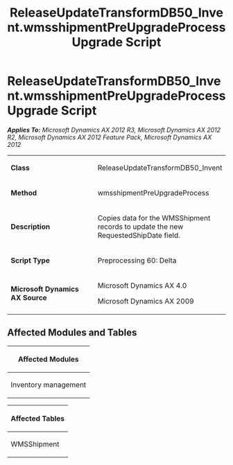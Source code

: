 ﻿---
title: ReleaseUpdateTransformDB50_Invent.wmsshipmentPreUpgradeProcess Upgrade Script
TOCTitle: ReleaseUpdateTransformDB50_Invent.wmsshipmentPreUpgradeProcess Upgrade Script
ms:assetid: a98f8846-8dcd-63d1-508d-e272a08fb38d
ms:mtpsurl: https://msdn.microsoft.com/en-us/library/JJ686422(v=AX.60)
ms:contentKeyID: 49710378
ms.date: 05/18/2015
mtps_version: v=AX.60
---

# ReleaseUpdateTransformDB50\_Invent.wmsshipmentPreUpgradeProcess Upgrade Script 


_**Applies To:** Microsoft Dynamics AX 2012 R3, Microsoft Dynamics AX 2012 R2, Microsoft Dynamics AX 2012 Feature Pack, Microsoft Dynamics AX 2012_

<table>
<colgroup>
<col style="width: 50%" />
<col style="width: 50%" />
</colgroup>
<tbody>
<tr class="odd">
<td><p><strong>Class</strong></p></td>
<td><p>ReleaseUpdateTransformDB50_Invent</p></td>
</tr>
<tr class="even">
<td><p><strong>Method</strong></p></td>
<td><p>wmsshipmentPreUpgradeProcess</p></td>
</tr>
<tr class="odd">
<td><p><strong>Description</strong></p></td>
<td><p>Copies data for the WMSShipment records to update the new RequestedShipDate field.</p></td>
</tr>
<tr class="even">
<td><p><strong>Script Type</strong></p></td>
<td><p>Preprocessing 60: Delta</p></td>
</tr>
<tr class="odd">
<td><p><strong>Microsoft Dynamics AX Source</strong></p></td>
<td><p>Microsoft Dynamics AX 4.0</p>
<p>Microsoft Dynamics AX 2009</p></td>
</tr>
</tbody>
</table>


## Affected Modules and Tables

<table>
<colgroup>
<col style="width: 100%" />
</colgroup>
<thead>
<tr class="header">
<th><p>Affected Modules</p></th>
</tr>
</thead>
<tbody>
<tr class="odd">
<td><p>Inventory management</p></td>
</tr>
</tbody>
</table>


<table>
<colgroup>
<col style="width: 100%" />
</colgroup>
<thead>
<tr class="header">
<th><p>Affected Tables</p></th>
</tr>
</thead>
<tbody>
<tr class="odd">
<td><p>WMSShipment</p></td>
</tr>
</tbody>
</table>

  


